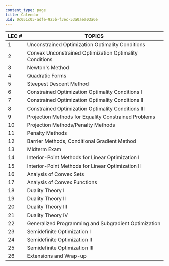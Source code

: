 ```yaml
---
content_type: page
title: Calendar
uid: 0c051c05-adfe-925b-f3ec-53a0aea03a6e
---
```


| LEC # | TOPICS |
| --- | --- |
| 1 | Unconstrained Optimization Optimality Conditions |
| 2 | Convex Unconstrained Optimization Optimality Conditions |
| 3 | Newton's Method |
| 4 | Quadratic Forms |
| 5 | Steepest Descent Method |
| 6 | Constrained Optimization Optimality Conditions I |
| 7 | Constrained Optimization Optimality Conditions II |
| 8 | Constrained Optimization Optimality Conditions III |
| 9 | Projection Methods for Equality Constrained Problems |
| 10 | Projection Methods/Penalty Methods |
| 11 | Penalty Methods |
| 12 | Barrier Methods, Conditional Gradient Method |
| 13 | Midterm Exam |
| 14 | Interior-Point Methods for Linear Optimization I |
| 15 | Interior-Point Methods for Linear Optimization II |
| 16 | Analysis of Convex Sets |
| 17 | Analysis of Convex Functions |
| 18 | Duality Theory I |
| 19 | Duality Theory II |
| 20 | Duality Theory III |
| 21 | Duality Theory IV |
| 22 | Generalized Programming and Subgradient Optimization |
| 23 | Semidefinite Optimization I |
| 24 | Semidefinite Optimization II |
| 25 | Semidefinite Optimization III |
| 26 | Extensions and Wrap-up